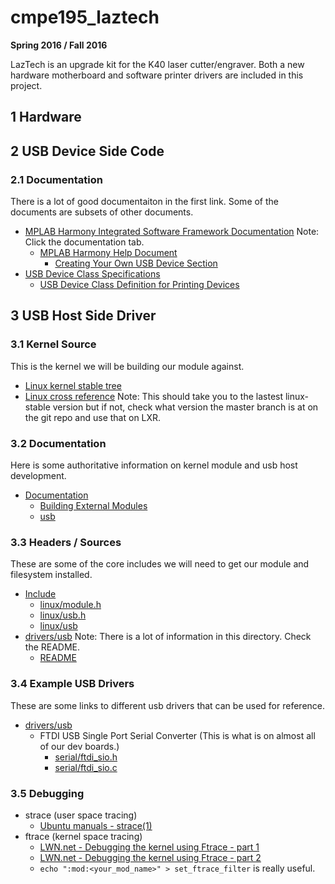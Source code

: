 # cmpe195_laztech
**Spring 2016 / Fall 2016**

LazTech is an upgrade kit for the K40 laser cutter/engraver. Both a new hardware motherboard and software printer drivers are included in this project.
## 1 Hardware
## 2 USB Device Side Code
### 2.1 Documentation
There is a lot of good documentaiton in the first link. Some of the documents are subsets of other documents.
* [MPLAB Harmony Integrated Software Framework Documentation](http://www.microchip.com/mplab/mplab-harmony) Note: Click the documentation tab.
  * [MPLAB Harmony Help Document](http://ww1.microchip.com/downloads/en/DeviceDoc/MPLAB%20Harmony%20Help%20%28v1.07.01%29.pdf)
    * [Creating Your Own USB Device Section](http://ww1.microchip.com/downloads/en/DeviceDoc/Volume%20IV%20-%20MPLAB%20Harmony%20Framework%20Reference%20(v1.07.01).pdf#14133)
* [USB Device Class Specifications](http://www.usb.org/developers/docs/devclass_docs/)
  * [USB Device Class Definition for Printing Devices](http://www.usb.org/developers/docs/devclass_docs/usbprint11a021811.pdf)

## 3 USB Host Side Driver
### 3.1 Kernel Source
This is the kernel we will be building our module against.
* [Linux kernel stable tree](https://git.kernel.org/cgit/linux/kernel/git/stable/linux-stable.git/tree/)
* [Linux cross reference](http://lxr.free-electrons.com/) Note: This should take you to the lastest linux-stable version but if not, check what version the master branch is at on the git repo and use that on LXR.

### 3.2 Documentation
Here is some authoritative information on kernel module and usb host development.
* [Documentation](https://git.kernel.org/cgit/linux/kernel/git/stable/linux-stable.git/tree/Documentation)
  * [Building External Modules](https://git.kernel.org/cgit/linux/kernel/git/stable/linux-stable.git/tree/Documentation/kbuild/modules.txt)
  * [usb](https://git.kernel.org/cgit/linux/kernel/git/stable/linux-stable.git/tree/Documentation/usb)

### 3.3 Headers / Sources
These are some of the core includes we will need to get our module and filesystem installed.
* [Include](https://git.kernel.org/cgit/linux/kernel/git/stable/linux-stable.git/tree/include)
  * [linux/module.h](https://git.kernel.org/cgit/linux/kernel/git/stable/linux-stable.git/tree/include/linux/module.h)
  * [linux/usb.h](https://git.kernel.org/cgit/linux/kernel/git/stable/linux-stable.git/tree/include/linux/usb.h)
  * [linux/usb](https://git.kernel.org/cgit/linux/kernel/git/stable/linux-stable.git/tree/include/linux/usb)
* [drivers/usb](https://git.kernel.org/cgit/linux/kernel/git/stable/linux-stable.git/tree/drivers/usb) Note: There is a lot of information in this directory. Check the README.
  * [README](https://git.kernel.org/cgit/linux/kernel/git/stable/linux-stable.git/tree/drivers/usb/README)

### 3.4 Example USB Drivers
These are some links to different usb drivers that can be used for reference.
* [drivers/usb](https://git.kernel.org/cgit/linux/kernel/git/stable/linux-stable.git/tree/drivers/usb)
  * FTDI USB Single Port Serial Converter (This is what is on almost all of our dev boards.)
    * [serial/ftdi_sio.h](https://git.kernel.org/cgit/linux/kernel/git/stable/linux-stable.git/tree/drivers/usb/serial/ftdi_sio.h)
    * [serial/ftdi_sio.c](https://git.kernel.org/cgit/linux/kernel/git/stable/linux-stable.git/tree/drivers/usb/serial/ftdi_sio.c)

### 3.5 Debugging
* strace (user space tracing)
  * [Ubuntu manuals - strace(1)](http://manpages.ubuntu.com/manpages/wily/en/man1/strace.1.html)
* ftrace (kernel space tracing)
  * [LWN.net - Debugging the kernel using Ftrace - part 1](https://lwn.net/Articles/365835/)
  * [LWN.net - Debugging the kernel using Ftrace - part 2](https://lwn.net/Articles/366796/)
  * `echo ":mod:<your_mod_name>" > set_ftrace_filter` is really useful.

